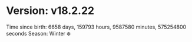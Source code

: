# Version: v18.2.22
Time since birth: 6658 days, 159793 hours, 9587580 minutes, 575254800 seconds
Season: Winter ❄️
